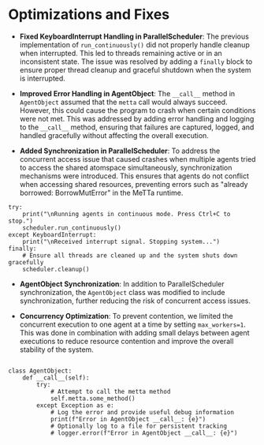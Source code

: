 # Optimizations and Fixes

- **Fixed KeyboardInterrupt Handling in ParallelScheduler**: The previous implementation of `run_continuously()` did not properly handle cleanup when interrupted. This led to threads remaining active or in an inconsistent state. The issue was resolved by adding a `finally` block to ensure proper thread cleanup and graceful shutdown when the system is interrupted.

- **Improved Error Handling in AgentObject**: The `__call__` method in `AgentObject` assumed that the `metta` call would always succeed. However, this could cause the program to crash when certain conditions were not met. This was addressed by adding error handling and logging to the `__call__` method, ensuring that failures are captured, logged, and handled gracefully without affecting the overall execution.

- **Added Synchronization in ParallelScheduler**: To address the concurrent access issue that caused crashes when multiple agents tried to access the shared atomspace simultaneously, synchronization mechanisms were introduced. This ensures that agents do not conflict when accessing shared resources, preventing errors such as "already borrowed: BorrowMutError" in the MeTTa runtime.


```
try:
    print("\nRunning agents in continuous mode. Press Ctrl+C to stop.")
    scheduler.run_continuously()
except KeyboardInterrupt:
    print("\nReceived interrupt signal. Stopping system...")
finally:
    # Ensure all threads are cleaned up and the system shuts down gracefully
    scheduler.cleanup()

```

- **AgentObject Synchronization**: In addition to ParallelScheduler synchronization, the `AgentObject` class was modified to include synchronization, further reducing the risk of concurrent access issues.

- **Concurrency Optimization**: To prevent contention, we limited the concurrent execution to one agent at a time by setting `max_workers=1`. This was done in combination with adding small delays between agent executions to reduce resource contention and improve the overall stability of the system.
```

class AgentObject:
    def __call__(self):
        try:
            # Attempt to call the metta method
            self.metta.some_method()
        except Exception as e:
            # Log the error and provide useful debug information
            print(f"Error in AgentObject __call__: {e}")
            # Optionally log to a file for persistent tracking
            # logger.error(f"Error in AgentObject __call__: {e}")

```
